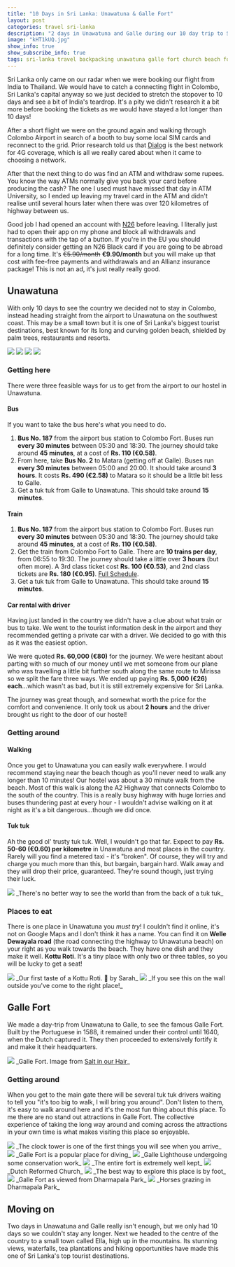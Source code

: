 ```yaml
---
title: "10 Days in Sri Lanka: Unawatuna & Galle Fort"
layout: post
categories: travel sri-lanka
description: "2 days in Unawatuna and Galle during our 10 day trip to Sri Lanka in 2018."
image: "kHT1kUQ.jpg"
show_info: true
show_subscribe_info: true
tags: sri-lanka travel backpacking unawatuna galle fort church beach food
---
```


Sri Lanka only came on our radar when we were booking our flight from India to Thailand. We would have to catch a connecting flight in Colombo, Sri Lanka's capital anyway so we just decided to stretch the stopover to 10 days and see a bit of India's teardrop. It's a pity we didn't research it a bit more before booking the tickets as we would have stayed a lot longer than 10 days!

After a short flight we were on the ground again and walking through Colombo Airport in search of a booth to buy some local SIM cards and reconnect to the grid. Prior research told us that <a href="https://www.dialog.lk/" target="_blank">Dialog</a> is the best network for 4G coverage, which is all we really cared about when it came to choosing a network.

After that the next thing to do was find an ATM and withdraw some rupees. You know the way ATMs normally give you back your card before producing the cash? The one I used must have missed that day in ATM University, so I ended up leaving my travel card in the ATM and didn't realise until several hours later when there was over 120 kilometres of highway between us.

Good job I had opened an account with <a href="https://n26.com/en-eu/bank-account">N26</a> before leaving. I literally just had to open their app on my phone and block all withdrawals and transactions with the tap of a button. If you're in the EU you should definitely consider getting an N26 Black card if you are going to be abroad for a long time. It's ~~€5.90/month~~ **€9.90/month** but you will make up that cost with fee-free payments and withdrawals and an Allianz insurance package! This is not an ad, it's just really really good.

## Unawatuna

With only 10 days to see the country we decided not to stay in Colombo, instead heading straight from the airport to Unawatuna on the southwest coast. This may be a small town but it is one of Sri Lanka's biggest tourist destinations, best known for its long and curving golden beach, shielded by palm trees, restaurants and resorts.

<img src="{{site.image_cdn}}/a3pMPLI.jpg" class="post-image post-image-1"/>

<img src="{{site.image_cdn}}/ERXKW3Q.jpg" class="post-image post-image-1"/>

<img src="{{site.image_cdn}}/eGGXazz.jpg" class="post-image post-image-1"/>

<img src="{{site.image_cdn}}/1C4NCm0.jpg" class="post-image post-image-1"/>

### Getting here

There were three feasible ways for us to get from the airport to our hostel in Unawatuna.

#### Bus

If you want to take the bus here's what you need to do.

1. **Bus No. 187** from the airport bus station to Colombo Fort. Buses run **every 30 minutes** between 05:30 and 18:30. The journey should take around **45 minutes**, at a cost of **Rs. 110 (€0.58)**.
2. From here, take **Bus No. 2** to Matara (getting off at Galle). Buses run **every 30 minutes** between 05:00 and 20:00. It should take around **3 hours**. It costs **Rs. 490 (€2.58)** to Matara so it should be a little bit less to Galle.
3. Get a tuk tuk from Galle to Unawatuna. This should take around **15 minutes**.

#### **Train**

1. **Bus No. 187** from the airport bus station to Colombo Fort. Buses run **every 30 minutes** between 05:30 and 18:30. The journey should take around **45 minutes**, at a cost of **Rs. 110 (€0.58)**.
2. Get the train from Colombo Fort to Galle. There are **10 trains per day**, from 06:55 to 19:30. The journey should take a little over **3 hours** (but often more). A 3rd class ticket cost **Rs. 100 (€0.53)**, and 2nd class tickets are **Rs. 180 (€0.95)**. [Full Schedule](http://slr.malindaprasad.com/index.php?from=FOT&to=GLE).
3. Get a tuk tuk from Galle to Unawatuna. This should take around **15 minutes**.

#### Car rental with driver

Having just landed in the country we didn't have a clue about what train or bus to take. We went to the tourist information desk in the airport and they recommended getting a private car with a driver. We decided to go with this as it was the easiest option. 

We were quoted **Rs. 60,000 (€80)** for the journey. We were hesitant about parting with so much of our money until we met someone from our plane who was travelling a little bit further south along the same route to Mirissa so we split the fare three ways. We ended up paying **Rs. 5,000 (€26) each**...which wasn't as bad, but it is still extremely expensive for Sri Lanka.

The journey was great though, and somewhat worth the price for the comfort and convenience. It only took us about **2 hours** and the driver brought us right to the door of our hostel!

### Getting around

#### Walking

Once you get to Unawatuna you can easily walk everywhere. I would recommend staying near the beach though as you'll never need to walk any longer than 10 minutes! Our hostel was about a 30 minute walk from the beach. Most of this walk is along the A2 Highway that connects Colombo to the south of the country. This is a really busy highway with huge lorries and buses thundering past at every hour - I wouldn't advise walking on it at night as it's a bit dangerous...though we did once.

#### Tuk tuk

Ah the good ol' trusty tuk tuk. Well, I wouldn't go that far. Expect to pay **Rs. 50-60 (€0.60) per kilometre** in Unawatuna and most places in the country. Rarely will you find a metered taxi - it's "broken". Of course, they will try and charge you much more than this, but bargain, bargain hard. Walk away and they will drop their price, guaranteed. They're sound though, just trying their luck.

<img src="{{site.image_cdn}}/3rcvqYS.jpg" class="post-image post-image-1"/>
_There's no better way to see the world than from the back of a tuk tuk_

### Places to eat

There is one place in Unawatuna you *must try*! I couldn't find it online, it's not on Google Maps and I don't think it has a name. You can find it on **Welle Dewayala road** (the road connecting the highway to Unawatuna beach) on your right as you walk towards the beach. They have one dish and they make it well. **Kottu Roti**. It's a tiny place with only two or three tables, so you will be lucky to get a seat!

<img src="{{site.image_cdn}}/oj7N4mY.jpg" class="post-image post-image-1"/>
_Our first taste of a Kottu Roti. 📸 by Sarah_

<img src="{{site.image_cdn}}/FR7e9xO.jpg" class="post-image post-image-1"/>
_If you see this on the wall outside you've come to the right place!_

## Galle Fort

We made a day-trip from Unawatuna to Galle, to see the famous Galle Fort. Built by the Portuguese in 1588, it remained under their control until 1640, when the Dutch captured it. They then proceeded to extensively fortify it and make it their headquarters.

<img src="https://cdn.saltinourhair.com/wp-content/uploads/2016/11/galle-dutch-fort-sri-lanka-map.jpg" class="post-image post-image-2"/>
_Galle Fort. Image from <a href="https://saltinourhair.com/sri-lanka/galle-fort/" target="_blank">Salt in our Hair</a>_

### Getting around

When you get to the main gate there will be several tuk tuk drivers waiting to tell you "it's too big to walk, I will bring you around". Don't listen to them, it's easy to walk around here and it's the most fun thing about this place. To me there are no stand out attractions in Galle Fort. The collective experience of taking the long way around and coming across the attractions in your own time is what makes visiting this place so enjoyable.

<img src="{{site.image_cdn}}/sOCKfVN.jpg" class="post-image post-image-1"/>
_The clock tower is one of the first things you will see when you arrive_

<img src="{{site.image_cdn}}/m6xFVSx.jpg" class="post-image post-image-1"/>
_Galle Fort is a popular place for diving_

<img src="{{site.image_cdn}}/4XuQhkM.jpg" class="post-image post-image-2"/>
_Galle Lighthouse undergoing some conservation work_

<img src="{{site.image_cdn}}/VnpOm7A.jpg" class="post-image post-image-1"/>
_The entire fort is extremely well kept_

<img src="{{site.image_cdn}}/kHT1kUQ.jpg" class="post-image post-image-1"/>
_Dutch Reformed Church_

<img src="{{site.image_cdn}}/ZqOcaKm.jpg" class="post-image post-image-1"/>
_The best way to explore this place is by foot_

<img src="{{site.image_cdn}}/8vOSisi.jpg" class="post-image post-image-1"/>
_Galle Fort as viewed from Dharmapala Park_

<img src="{{site.image_cdn}}/UsyNhHb.jpg" class="post-image post-image-1"/>
_Horses grazing in Dharmapala Park_

## Moving on

Two days in Unawatuna and Galle really isn't enough, but we only had 10 days so we couldn't stay any longer. Next we headed to the centre of the country to a small town called Ella, high up in the mountains. Its stunning views, waterfalls, tea plantations and hiking opportunities have made this one of Sri Lanka's top tourist destinations.


















































